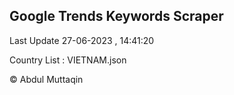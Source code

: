 

## Google Trends Keywords Scraper 
 
Last Update 27-06-2023 , 14:41:20

Country List :
VIETNAM.json



© Abdul Muttaqin 
